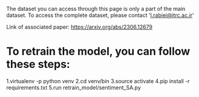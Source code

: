 The dataset you can access through this page is only a part of the main dataset. 
To access the complete dataset, 
please contact 'l.rabiei@itrc.ac.ir'

Link of associated paper: https://arxiv.org/abs/2306.12679

# To retrain the model, you can follow these steps:
1.virtualenv -p python venv
2.cd venv/bin
3.source activate
4.pip install -r requirements.txt
5.run retrain_model/sentiment_SA.py
